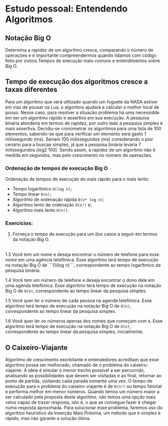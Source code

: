 # Estudo pessoal: Entendendo Algoritmos

## Notação Big O
Determina a rapidez de um algoritmo cresce, comparando o número de operações e é importante compreendermos quando lidamos com código feito por outros.Tempos de execução mais comuns e entendimentos sobre Big O.

## Tempo de execução dos algoritmos cresce a taxas diferentes
Para um algoritmo que será utilizado quando um foguete da NASA estiver em vias de pousar na Lua, o algoritmo ajudará a calcular o melhor local de pouso. Nesse caso, para resolver a situação problema há uma necessidde em ser um algoritmo rápido e assertivo em sua execução.
A pesquisa binária atenderia em termos de rapidez, por outro lado a pesquisa simples é mais assertiva. Decidiu-se cronometrar os algoritmos para uma lista de 100 elementos, sabendo-se que para verificar um elemento será gasto 1 milissegundo (ms).
Seriam 100 milissegundos (ms) considerando o pior cenário para a buscaa simples, já que a pesquisa binária levaria 7 milissegundos (log2 100). Sendo assim, a rapidez de um algoritmo não é medida em segundos, mas pelo crescimento no número de operações.

### Ordenação de tempos de execução Big O
Ordenação de tempos de execução do mais rápido para o mais lento:
* Tempo logarítmico ```O(log n)```;
* Tempo linear ```O(n)```;
* Algoritmo de ordenação rápida ```0(n* log n)```;
* Algoritmo lento de ordenação ```O(n²)``` e;
* Algoritmo mais lento ```O(n!)```.


### Exercícios:
1. Forneça o tempo de execução para um dos casos a seguir em termos da notação Big O.
</br>
  1.3 Você tem um nome e deseja encontrar o número de telefone para esse nome em uma agência telefônica.
  Esse algoritmo terá tempo de execução na notação Big O de ```O(log n)```, correspondente ao tempo logarítmico da pesquisa binária.

  1.4 Você tem um número de telefone e deseja encontrar o dono dele em uma agenda telefônica.
   Esse algoritmo terá tempo de execução na notação Big O de ```O(n)```, correspondente ao tempo linear da pesquisa simples.

  1.5 Você quer ler o número de cada pessoa na agenda telefônica.
  Esse algoritmo terá tempo de execução na notação Big O de ```O(n)```, correspondente ao tempo linear da pesquisa simples.
 
  1.6 Você quer ler os números apenas dos nomes que começam com ```A```.
  Esse algoritmo terá tempo de execução na notação Big O de ```O(n)```, correspondente ao tempo linear da pesquisa simples, inicialmente.
</br>

## O Caixeiro-Viajante
Algoritmo de crescimento exorbitante e entendedores acreditam que esse algoritmo possa ser melhorado, chamado de o problema do caixeiro-viajante. A ideia é simular o menor trecho possível a ser percorrido, analisando as possibilidades que devem ser visitadas e ao final, retornar ao ponto de partida, visitando cada parada somente uma vez. O tempo de execução para o problema do caixeiro-viajante é de ```O(n!)``` ou tempo fatorial e performa melhor em menor números.
Quando temos um número maior a ser calculado pela proposta deste algoritmo, não temos uma opção mais veloz capaz de trazer resposta, isto é, o que se consegue fazer é chegar numa resposta aproximada. 
Para solucionar esse problema, faremos uso do algoritmo heurístico da Inserção Mais Próxima, um método que é simples e rápido, mas não garante a solução ótima.
